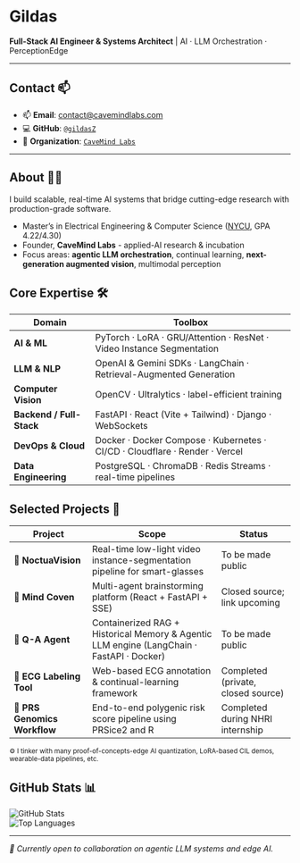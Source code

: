 <!--
**gildasZ/gildasZ** is a ✨ _special_ ✨ repository because its `README.md` (this file) appears on your GitHub profile.
    
Here are some ideas to get you started:

- 🔭 I’m currently working on ...
- 🌱 I’m currently learning ...
- 👯 I’m looking to collaborate on ...
- 🤔 I’m looking for help with ...
- 💬 Ask me about ...
- 📫 How to reach me: ...
- 😄 Pronouns: ...
- ⚡ Fun fact: ...
-->

# Gildas

**Full-Stack AI Engineer & Systems Architect** | AI · LLM Orchestration · PerceptionEdge

<!-- ![Visitors](https://komarev.com/ghpvc/?username=gildasZ&style=flat&color=0e75b6) -->

---

## Contact 📫

- 📫 **Email**: contact@cavemindlabs.com 
- 💻 **GitHub**: [`@gildasZ`](https://github.com/gildasZ) 
- 🏢 **Organization**: [`CaveMind Labs`](https://github.com/CaveMindLabs)

---

## About 🙋‍♂️

I build scalable, real-time AI systems that bridge cutting-edge research with production-grade software.

- Master’s in Electrical Engineering & Computer Science ([NYCU](https://www.nycu.edu.tw/nycu/en), GPA 4.22/4.30)  
- Founder, **CaveMind Labs** - applied-AI research & incubation  
- Focus areas: **agentic LLM orchestration**, continual learning, **next-generation augmented vision**, multimodal perception

## Core Expertise 🛠️

| Domain | Toolbox |
| ------ | ------- |
| **AI & ML** | PyTorch · LoRA · GRU/Attention · ResNet · Video Instance Segmentation |
| **LLM & NLP** | OpenAI & Gemini SDKs · LangChain · Retrieval-Augmented Generation |
| **Computer Vision** | OpenCV · Ultralytics · label-efficient training |
| **Backend / Full-Stack** | FastAPI · React (Vite + Tailwind) · Django · WebSockets |
| **DevOps & Cloud** | Docker · Docker Compose · Kubernetes · CI/CD · Cloudflare · Render · Vercel |
| **Data Engineering** | PostgreSQL · ChromaDB · Redis Streams · real-time pipelines |

## Selected Projects 🚀

| Project | Scope | Status |
| ------- | ----- | ------ |
| **🦉 NoctuaVision** | Real-time low-light video instance-segmentation pipeline for smart-glasses | To be made public |
| **🧠 Mind Coven** | Multi-agent brainstorming platform (React + FastAPI + SSE) | Closed source; link upcoming |
| **💬 Q-A Agent** | Containerized RAG + Historical Memory & Agentic LLM engine (LangChain · FastAPI · Docker) | To be made public |
| **💓 ECG Labeling Tool** | Web-based ECG annotation & continual-learning framework | Completed (private, closed source) |
| **🧬 PRS Genomics Workflow** | End-to-end polygenic risk score pipeline using PRSice2 and R | Completed during NHRI internship |

<sup>⚙️ I tinker with many proof-of-concepts-edge AI quantization, LoRA-based CIL demos, wearable-data pipelines, etc. </sup>

## GitHub Stats 📊

![GitHub Stats](https://github-readme-stats.vercel.app/api?username=gildasZ&show_icons=true&include_all_commits=true&count_private=true)  
![Top Languages](https://github-readme-stats.vercel.app/api/top-langs/?username=gildasZ&layout=compact)

---

*🤝 Currently open to collaboration on agentic LLM systems and edge AI.*

